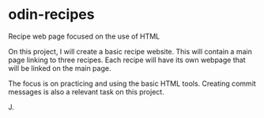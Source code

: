 # odin-recipes
Recipe web page focused on the use of HTML

On this project, I will create a basic recipe website. This will contain a main page linking to three recipes. Each recipe will have its own webpage that will be linked on the main page.

The focus is on practicing and using the basic HTML tools. Creating commit messages is also a relevant task on this project.

J.